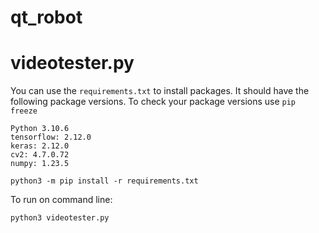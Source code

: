 # qt_robot

# videotester.py
You can use the `requirements.txt` to install packages. It should have the following package versions. To check your package versions use `pip freeze`
```
Python 3.10.6
tensorflow: 2.12.0
keras: 2.12.0
cv2: 4.7.0.72
numpy: 1.23.5

python3 -m pip install -r requirements.txt
```

To run on command line:
```
python3 videotester.py
```
